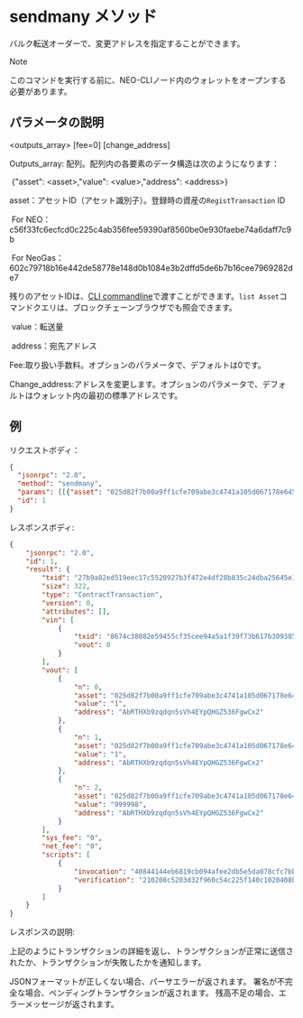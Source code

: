 # sendmany メソッド

バルク転送オーダーで、変更アドレスを指定することができます。

> [!Note]
> このコマンドを実行する前に、NEO-CLIノード内のウォレットをオープンする必要があります。

## パラメータの説明

\<outputs_array> \[fee=0] \[change_address]

Outputs_array: 配列。配列内の各要素のデータ構造は次のようになります：

​	{"asset": \<asset>,"value": \<value>,"address": \<address>}

​	asset：アセットID（アセット識別子）。登録時の資産の`RegistTransaction` ID

​	For NEO：c56f33fc6ecfcd0c225c4ab356fee59390af8560be0e930faebe74a6daff7c9b

​	For NeoGas：602c79718b16e442de58778e148d0b1084e3b2dffd5de6b7b16cee7969282de7

  残りのアセットIDは、[CLI commandline](../cli.md)で渡すことができます。`list Asset`コマンドクエリは、ブロックチェーンブラウザでも照会できます。


​	value：転送量

​	address：宛先アドレス

Fee:取り扱い手数料。オプションのパラメータで、デフォルトは0です。

Change_address:アドレスを変更します。オプションのパラメータで、デフォルトはウォレット内の最初の標準アドレスです。

## 例

リクエストボディ：

```json
{
  "jsonrpc": "2.0",
  "method": "sendmany",
  "params": [[{"asset": "025d82f7b00a9ff1cfe709abe3c4741a105d067178e645bc3ebad9bc79af47d4","value": 1,"address": "AbRTHXb9zqdqn5sVh4EYpQHGZ536FgwCx2"},{"asset": "025d82f7b00a9ff1cfe709abe3c4741a105d067178e645bc3ebad9bc79af47d4","value": 1,"address": "AbRTHXb9zqdqn5sVh4EYpQHGZ536FgwCx2"}]],
  "id": 1
}
```

レスポンスボディ:

```json
{
    "jsonrpc": "2.0",
    "id": 1,
    "result": {
        "txid": "27b9a82ed519eec17c5520927b3f472e4df28b835c24dba25645e1650ed8d2ac",
        "size": 322,
        "type": "ContractTransaction",
        "version": 0,
        "attributes": [],
        "vin": [
            {
                "txid": "8674c38082e59455cf35cee94a5a1f39f73b617b3093859aa199c756f7900f1f",
                "vout": 0
            }
        ],
        "vout": [
            {
                "n": 0,
                "asset": "025d82f7b00a9ff1cfe709abe3c4741a105d067178e645bc3ebad9bc79af47d4",
                "value": "1",
                "address": "AbRTHXb9zqdqn5sVh4EYpQHGZ536FgwCx2"
            },
            {
                "n": 1,
                "asset": "025d82f7b00a9ff1cfe709abe3c4741a105d067178e645bc3ebad9bc79af47d4",
                "value": "1",
                "address": "AbRTHXb9zqdqn5sVh4EYpQHGZ536FgwCx2"
            },
            {
                "n": 2,
                "asset": "025d82f7b00a9ff1cfe709abe3c4741a105d067178e645bc3ebad9bc79af47d4",
                "value": "999998",
                "address": "AbRTHXb9zqdqn5sVh4EYpQHGZ536FgwCx2"
            }
        ],
        "sys_fee": "0",
        "net_fee": "0",
        "scripts": [
            {
                "invocation": "40844144eb6819cb094afee2db5e5da078cfc7bbe29dbc60e47b4c3b4bdf77a5fd97865ae9b5a8d8bb3fa20f1441a58a05f848b2ea49c6c0dbbfc5ed241b226665",
                "verification": "210208c5203d32f960c54c225f140c1020408b114c15d29082fc959dac6874828fccac"
            }
        ]
    }
}
```

レスポンスの説明:

上記のようにトランザクションの詳細を返し、トランザクションが正常に送信されたか、トランザクションが失敗したかを通知します。

JSONフォーマットが正しくない場合、パーサエラーが返されます。
署名が不完全な場合、ペンディングトランザクションが返されます。
残高不足の場合、エラーメッセージが返されます。

